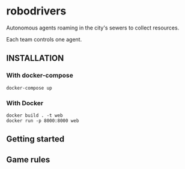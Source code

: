 # robodrivers

Autonomous agents roaming in the city's sewers to collect resources.

Each team controls one agent.

## INSTALLATION

### With docker-compose

```
docker-compose up
```

### With Docker

```
docker build . -t web
docker run -p 8000:8000 web
```


## Getting started


## Game rules

